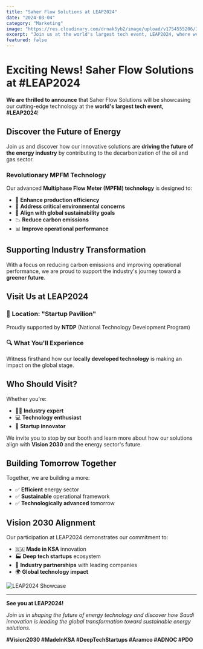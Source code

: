 ```yaml
---
title: "Saher Flow Solutions at LEAP2024"
date: "2024-03-04"
category: "Marketing"
image: "https://res.cloudinary.com/drnak5yb2/image/upload/v1754555206/1713377559369_zk5cap.jpg"
excerpt: "Join us at the world's largest tech event, LEAP2024, where we showcase our cutting-edge MPFM technology driving the future of the energy industry through decarbonization."
featured: false
---
```


# Exciting News! Saher Flow Solutions at #LEAP2024

**We are thrilled to announce** that Saher Flow Solutions will be showcasing our cutting-edge technology at the **world's largest tech event, #LEAP2024**!

## Discover the Future of Energy

Join us and discover how our innovative solutions are **driving the future of the energy industry** by contributing to the decarbonization of the oil and gas sector.

### Revolutionary MPFM Technology

Our advanced **Multiphase Flow Meter (MPFM) technology** is designed to:

- 🚀 **Enhance production efficiency** 
- 🌱 **Address critical environmental concerns**
- 🎯 **Align with global sustainability goals**
- 📉 **Reduce carbon emissions**
- 📊 **Improve operational performance**

## Supporting Industry Transformation

With a focus on reducing carbon emissions and improving operational performance, we are proud to support the industry's journey toward a **greener future**.

## Visit Us at LEAP2024

### 📍 **Location: "Startup Pavilion"**
Proudly supported by **NTDP** (National Technology Development Program)

### 🔍 **What You'll Experience**
Witness firsthand how our **locally developed technology** is making an impact on the global stage.

## Who Should Visit?

Whether you're:
- 👨‍💼 **Industry expert**
- 💻 **Technology enthusiast** 
- 🚀 **Startup innovator**

We invite you to stop by our booth and learn more about how our solutions align with **Vision 2030** and the energy sector's future.

## Building Tomorrow Together

Together, we are building a more:
- ✅ **Efficient** energy sector
- ✅ **Sustainable** operational framework
- ✅ **Technologically advanced** tomorrow

## Vision 2030 Alignment

Our participation at LEAP2024 demonstrates our commitment to:

- 🇸🇦 **Made in KSA** innovation
- 🏭 **Deep tech startups** ecosystem
- 🤝 **Industry partnerships** with leading companies
- 🌍 **Global technology impact**

![LEAP2024 Showcase](https://res.cloudinary.com/drnak5yb2/image/upload/v1754555205/1709623217116-transformed-scaled_phmjl2.jpg)

---

**See you at LEAP2024!**

*Join us in shaping the future of energy technology and discover how Saudi innovation is leading the global transformation toward sustainable energy solutions.*

**#Vision2030 #MadeInKSA #DeepTechStartups #Aramco #ADNOC #PDO**
